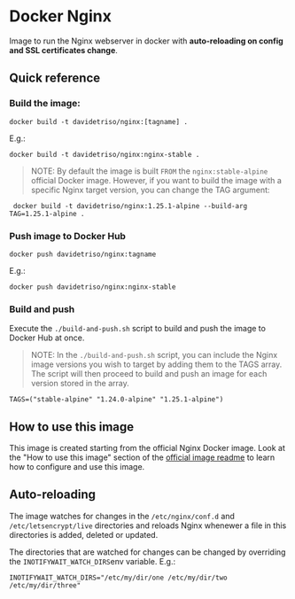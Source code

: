 # Docker Nginx

Image to run the Nginx webserver in docker with **auto-reloading on config and SSL certificates change**.

## Quick reference

### Build the image:

```
docker build -t davidetriso/nginx:[tagname] .
```

E.g.:

```
docker build -t davidetriso/nginx:nginx-stable .
```

> NOTE: By default the image is built `FROM` the `nginx:stable-alpine` official Docker image. However, if you want to build the image with a specific Nginx target version, you can change the TAG argument:

```
 docker build -t davidetriso/nginx:1.25.1-alpine --build-arg TAG=1.25.1-alpine . 
```

### Push image to Docker Hub

```
docker push davidetriso/nginx:tagname
```

E.g.:

```
docker push davidetriso/nginx:nginx-stable
```

###  Build and push

Execute the `./build-and-push.sh` script to build and push the image to Docker Hub at once.

> NOTE: In the `./build-and-push.sh` script, you can include the Nginx image versions you wish to target by adding them to the TAGS array. The script will then proceed to build and push an image for each version stored in the array.

```
TAGS=("stable-alpine" "1.24.0-alpine" "1.25.1-alpine")
```

## How to use this image

This image is created starting from the official Nginx Docker image. Look at the "How to use this image" section of the [official image readme](https://hub.docker.com/_/nginx) to learn how to configure and use this image.

## Auto-reloading

The image watches for changes in the `/etc/nginx/conf.d` and `/etc/letsencrypt/live` directories and reloads Nginx whenewer a file in this directories is added, deleted or updated.

The directories that are watched for changes can be changed by overriding the `INOTIFYWAIT_WATCH_DIRS`env variable. E.g.: 

```
INOTIFYWAIT_WATCH_DIRS="/etc/my/dir/one /etc/my/dir/two /etc/my/dir/three"
```
